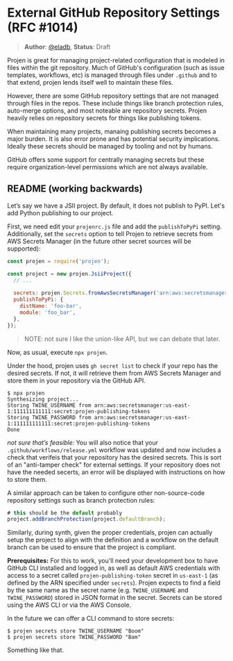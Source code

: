 # External GitHub Repository Settings (RFC #1014)

> **Author**: [@eladb](https://github.com/eladb), **Status**: Draft

Projen is great for managing project-related configuration that is modeled in
files within the git repository. Much of GitHub's configuration (such as issue
templates, workflows, etc) is managed through files under `.github` and to that
extend, projen lends itself well to maintain these files.

However, there are some GitHub repository settings that are not managed through
files in the repos. These include things like branch protection rules,
auto-merge options, and most noteable are repository secrets. Projen heavily
relies on repository secrets for things like publishing tokens.

When maintaining many projects, manaing publishing secrets becomes a major
burden. It is also error prone and has potential security implications. Ideally
these secrets should be managed by tooling and not by humans.

GitHub offers some support for centrally managing secrets but these require
organization-level permissions which are not always available.

## README (working backwards)

Let’s say we have a JSII project. By default, it does not publish to PyPI. Let's
add Python publishing to our project.

First, we need edit your `projenrc.js` file and add the `publishToPyPi` setting.
Additionally, set the `secrets` option to tell Projen to retrieve secrets from
AWS Secrets Manager (in the future other secret sources will be supported):

```js
const projen = require('projen');

const project = new projen.JsiiProject({
  // ...
  
  secrets: projen.Secrets.fromAwsSecretsManager('arn:aws:secretsmanager:us-east-1:111111111111:secret:projen-publishing-tokens'),
  publishToPyPi: {
    distName: 'foo-bar',
    module: 'foo_bar',
  },
});
```

> NOTE: not sure I like the union-like API, but we can debate that later.

Now, as usual, execute `npx projen`.

Under the hood, projen uses `gh secret list` to check if your repo has the
desired secrets. If not, it will retrieve them from AWS Secrets Manager and
store them in your repository via the GitHub API.

```shell
$ npx projen
Synthesizing project...
Storing TWINE_USERNAME from arn:aws:secretsmanager:us-east-1:111111111111:secret:projen-publishing-tokens
Storing TWINE_PASSWORD from arn:aws:secretsmanager:us-east-1:111111111111:secret:projen-publishing-tokens
Done
```

_not sure that’s feasible:_ You will also notice that your
`.github/workflows/release.yml` workflow was updated and now includes a check
that verifeis that your repository has the desired secrets. This is sort of an
"anti-tamper check" for external settings. If your repository does not have the
needed secerts, an error will be displayed with instructions on how to store
them.

A similar approach can be taken to configure other non-source-code repository
settings such as branch protection rules:

```js
# this should be the default probably
project.addBranchProtection(project.defaultBranch);
```

Similarly, during synth, given the proper credentials, projen can actually setup
the project to align with the definition and a workflow on the default branch
can be used to ensure that the project is compliant.

**Prerequisites:** For this to work, you'll need your development box to have
GitHub CLI installed and logged in, as well as default AWS credentials with
access to a secret called `projen-publishing-token` secret in `us-east-1` (as
defined by the ARN specified under `secrets`). Projen expects to find a field by
the same name as the secret name (e.g. `TWINE_USERNAME` and `TWINE_PASSWORD`)
stored in JSON format in the secret. Secrets can be stored using the AWS CLI or
via the AWS Console.

In the future we can offer a CLI command to store secrets:

```shell
$ projen secrets store TWINE_USERNAME "Boom"
$ projen secrets store TWINE_PASSWORD "Bam"
```

Something like that.
